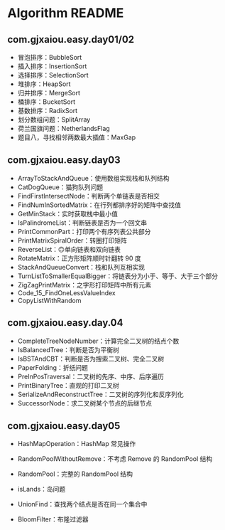 # Algorithm README 

## com.gjxaiou.easy.day01/02

- 冒泡排序：BubbleSort
- 插入排序：InsertionSort
- 选择排序：SelectionSort
- 堆排序：HeapSort
- 归并排序：MergeSort
- 桶排序：BucketSort
- 基数排序：RadixSort
- 划分数组问题：SplitArray
- 荷兰国旗问题：NetherlandsFlag
- 题目八，寻找相邻两数最大插值：MaxGap

## com.gjxaiou.easy.day03

- ArrayToStackAndQueue：使用数组实现栈和队列结构
- CatDogQueue：猫狗队列问题
- FindFirstIntersectNode：判断两个单链表是否相交
- FindNumInSortedMatrix：在行列都排序好的矩阵中查找值
- GetMinStack：实时获取栈中最小值
- IsPalindromeList：判断链表是否为一个回文串
- PrintCommonPart：打印两个有序列表公共部分
- PrintMatrixSpiralOrder：转圈打印矩阵
- ReverseList：🙃单向链表和双向链表
- RotateMatrix：正方形矩阵顺时针翻转 90 度
- StackAndQueueConvert：栈和队列互相实现
- TurnListToSmallerEqualBigger：将链表分为小于、等于、大于三个部分
- ZigZagPrintMatrix：之字形打印矩阵中所有元素
- Code_15_FindOneLessValueIndex
- CopyListWithRandom

## com.gjxaiou.easy.day.04

- CompleteTreeNodeNumber：计算完全二叉树的结点个数
- IsBalancedTree：判断是否为平衡树
- IsBSTAndCBT：判断是否为搜索二叉树、完全二叉树
- PaperFolding：折纸问题
- PreInPosTraversal：二叉树的先序、中序、后序遍历
- PrintBinaryTree：直观的打印二叉树
- SerializeAndReconstructTree：二叉树的序列化和反序列化
- SuccessorNode：求二叉树某个节点的后继节点

## com.gjxaiou.easy.day05

- HashMapOperation：HashMap 常见操作
- RandomPoolWithoutRemove：不考虑 Remove 的 RandomPool 结构
- RandomPool：完整的 RandomPool 结构

- isLands：岛问题
- UnionFind：查找两个结点是否在同一个集合中
- BloomFilter：布隆过滤器